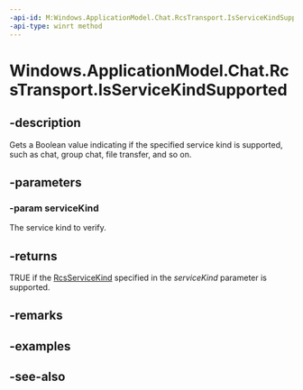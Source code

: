```yaml
---
-api-id: M:Windows.ApplicationModel.Chat.RcsTransport.IsServiceKindSupported(Windows.ApplicationModel.Chat.RcsServiceKind)
-api-type: winrt method
---
```


<!-- Method syntax
public bool IsServiceKindSupported(Windows.ApplicationModel.Chat.RcsServiceKind serviceKind)
-->

# Windows.ApplicationModel.Chat.RcsTransport.IsServiceKindSupported

## -description
Gets a Boolean value indicating if the specified service kind is supported, such as chat, group chat, file transfer, and so on.

## -parameters
### -param serviceKind
The service kind to verify.

## -returns
TRUE if the [RcsServiceKind](rcsservicekind.md) specified in the *serviceKind* parameter is supported.

## -remarks

## -examples

## -see-also
